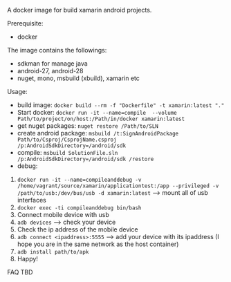 A docker image for build xamarin android projects.

Prerequisite:
 - docker

The image contains the followings:
 - sdkman for manage java
 - android-27, android-28
 - nuget, mono, msbuild (xbuild), xamarin etc

Usage:
 - build image:
 `docker build --rm -f "Dockerfile" -t xamarin:latest "."`
 - Start docker:
 `docker run -it --name=compile  --volume Path/to/project/on/host:/Path/in/docker xamarin:latest`
 - get nuget packages:
 `nuget restore /Path/to/SLN`
 - create android package:
 `msbuild /t:SignAndroidPackage Path/to/Csproj/CsprojName.csproj /p:AndroidSdkDirectory=/android/sdk`
 - compile:
 `msbuild SolutionFile.sln /p:AndroidSdkDirectory=/android/sdk /restore`
 - debug:
 1. `docker run -it --name=compileanddebug -v /home/vagrant/source/xamarin/applicationtest:/app --privileged -v /path/to/usb:/dev/bus/usb -d xamarin:latest` --> mount all of usb interfaces
 2. `docker exec -ti compileanddebug bin/bash`
 3. Connect mobile device with usb
 4. `adb devices` --> check your device
 6. Check the ip address of the mobile device
 7. `adb connect <ipaddress>:5555` --> add your device with its ipaddress (I hope you are in the same network as the host container)
 8. `adb install path/to/apk`
 9. Happy!

 FAQ
 TBD